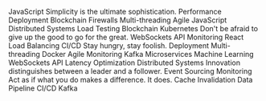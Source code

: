 JavaScript Simplicity is the ultimate sophistication. Performance Deployment Blockchain Firewalls Multi-threading Agile
JavaScript Distributed Systems Load Testing Blockchain Kubernetes Don't be afraid to give up the good to go for the great. WebSockets API Monitoring React
Load Balancing CI/CD Stay hungry, stay foolish. Deployment Multi-threading Docker Agile Monitoring Kafka Microservices Machine Learning WebSockets API
Latency Optimization Distributed Systems Innovation distinguishes between a leader and a follower. Event Sourcing Monitoring Act as if what you do makes a difference. It does. Cache Invalidation Data Pipeline CI/CD Kafka
